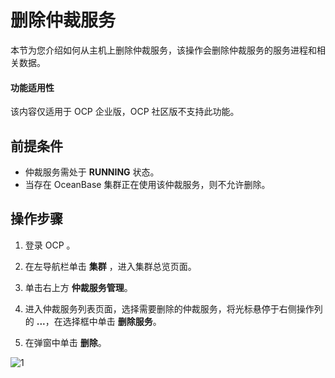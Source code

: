 # 删除仲裁服务

本节为您介绍如何从主机上删除仲裁服务，该操作会删除仲裁服务的服务进程和相关数据。

<main id="notice" type='notice'>
<h4>功能适用性</h4>
<p>该内容仅适用于 OCP 企业版，OCP 社区版不支持此功能。</p>
</main>

## 前提条件

* 仲裁服务需处于 **RUNNING** 状态。
* 当存在 OceanBase 集群正在使用该仲裁服务，则不允许删除。

## 操作步骤

1. 登录 OCP 。

2. 在左导航栏单击 **集群** ，进入集群总览页面。

3. 单击右上方 **仲裁服务管理**。

4. 进入仲裁服务列表页面，选择需要删除的仲裁服务，将光标悬停于右侧操作列的 **...**，在选择框中单击 **删除服务**。

5. 在弹窗中单击 **删除**。

![1](https://obbusiness-private.oss-cn-shanghai.aliyuncs.com/doc/img/ocp/422/%E5%88%A0%E9%99%A4%E4%BB%B2%E8%A3%81%E6%9C%8D%E5%8A%A1.png)

